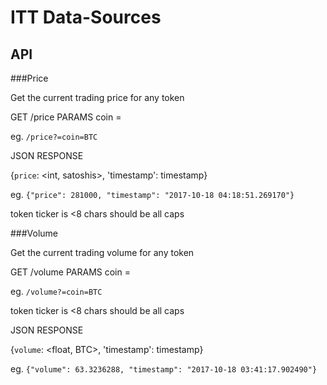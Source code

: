 # ITT Data-Sources


## API

###Price

Get the current trading price for any token

GET /price
PARAMS coin = <token ticker>

eg. `/price?=coin=BTC`

JSON RESPONSE

{`price`: <int, satoshis>, 'timestamp': timestamp}

eg.
`{"price": 281000, "timestamp": "2017-10-18 04:18:51.269170"}`

token ticker is <8 chars should be all caps



###Volume

Get the current trading volume for any token

GET /volume
PARAMS coin = <token ticker>

eg. `/volume?=coin=BTC`

token ticker is <8 chars should be all caps

JSON RESPONSE

{`volume`: <float, BTC>, 'timestamp': timestamp}

eg.
`{"volume": 63.3236288, "timestamp": "2017-10-18 03:41:17.902490"}`

